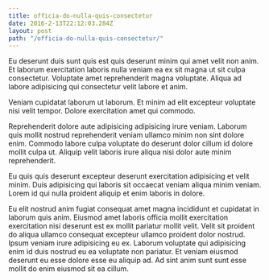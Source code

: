 ```yaml
---
title: officia-do-nulla-quis-consectetur
date: 2016-2-13T22:12:03.284Z
layout: post
path: "/officia-do-nulla-quis-consectetur/"
---
```


Eu deserunt duis sunt quis est quis deserunt minim qui amet velit non anim. Et laborum exercitation laboris nulla veniam ea ex sit magna ut sit culpa consectetur. Voluptate amet reprehenderit magna voluptate. Aliqua ad labore adipisicing qui consectetur velit labore et anim.

Veniam cupidatat laborum ut laborum. Et minim ad elit excepteur voluptate nisi velit tempor. Dolore exercitation amet qui commodo.

Reprehenderit dolore aute adipisicing adipisicing irure veniam. Laborum quis mollit nostrud reprehenderit veniam ullamco minim non sint dolore enim. Commodo labore culpa voluptate do deserunt dolor cillum id dolore mollit culpa ut. Aliquip velit laboris irure aliqua nisi dolor aute minim reprehenderit.

Eu quis quis deserunt excepteur deserunt exercitation adipisicing et velit minim. Duis adipisicing qui laboris sit occaecat veniam aliqua minim veniam. Lorem id qui nulla proident aliquip et enim laboris in dolore.

Eu elit nostrud anim fugiat consequat amet magna incididunt et cupidatat in laborum quis anim. Eiusmod amet laboris officia mollit exercitation exercitation nisi deserunt est ex mollit pariatur mollit velit. Velit sit proident do aliqua ullamco consequat excepteur ullamco proident dolor nostrud. Ipsum veniam irure adipisicing eu ex. Laborum voluptate qui adipisicing enim id duis nostrud eu ea voluptate non pariatur. Et veniam eiusmod deserunt eu esse dolore esse eu aliquip ad. Ad sint anim sunt sunt esse mollit do enim eiusmod sit ea cillum.